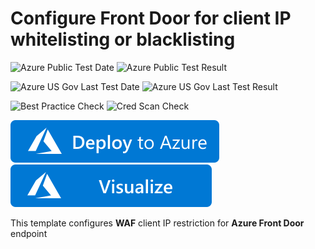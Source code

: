 # Configure Front Door for client IP whitelisting or blacklisting

![Azure Public Test Date](https://azurequickstartsservice.blob.core.windows.net/badges/201-front-door-waf-clientip/PublicLastTestDate.svg)
![Azure Public Test Result](https://azurequickstartsservice.blob.core.windows.net/badges/201-front-door-waf-clientip/PublicDeployment.svg)

![Azure US Gov Last Test Date](https://azurequickstartsservice.blob.core.windows.net/badges/201-front-door-waf-clientip/FairfaxLastTestDate.svg)
![Azure US Gov Last Test Result](https://azurequickstartsservice.blob.core.windows.net/badges/201-front-door-waf-clientip/FairfaxDeployment.svg)

![Best Practice Check](https://azurequickstartsservice.blob.core.windows.net/badges/201-front-door-waf-clientip/BestPracticeResult.svg)
![Cred Scan Check](https://azurequickstartsservice.blob.core.windows.net/badges/201-front-door-waf-clientip/CredScanResult.svg)

[![Deploy To Azure](https://raw.githubusercontent.com/Azure/azure-quickstart-templates/master/1-CONTRIBUTION-GUIDE/images/deploytoazure.svg?sanitize=true)](https://portal.azure.com/#create/Microsoft.Template/uri/https%3A%2F%2Fraw.githubusercontent.com%2FAzure%2Fazure-quickstart-templates%2Fmaster%2F201-front-door-waf-clientip%2Fazuredeploy.json)
[![Visualize](https://raw.githubusercontent.com/Azure/azure-quickstart-templates/master/1-CONTRIBUTION-GUIDE/images/visualizebutton.svg?sanitize=true)](http://armviz.io/#/?load=https%3A%2F%2Fraw.githubusercontent.com%2FAzure%2Fazure-quickstart-templates%2Fmaster%2F201-front-door-waf-clientip%2Fazuredeploy.json)

This template configures **WAF** client IP restriction for **Azure Front Door**
endpoint
